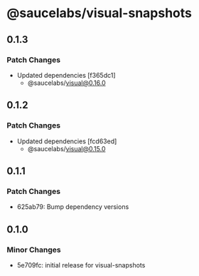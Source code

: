 # @saucelabs/visual-snapshots

## 0.1.3

### Patch Changes

- Updated dependencies [f365dc1]
  - @saucelabs/visual@0.16.0

## 0.1.2

### Patch Changes

- Updated dependencies [fcd63ed]
  - @saucelabs/visual@0.15.0

## 0.1.1

### Patch Changes

- 625ab79: Bump dependency versions

## 0.1.0

### Minor Changes

- 5e709fc: initial release for visual-snapshots
